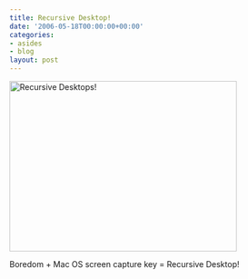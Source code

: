 ```yaml
---
title: Recursive Desktop!
date: '2006-05-18T00:00:00+00:00'
categories:
- asides
- blog
layout: post
---
```


<a title="Recursive Desktop!" class="imagelink" href="http://www.pixelhum.com/wp-content/uploads/2006/05/Picture%2011.png"><img width="400" height="300" id="image110" alt="Recursive Desktops!" src="http://www.pixelhum.com/wp-content/uploads/2006/05/Picture%2011.png" /></a>

Boredom + Mac OS screen capture key = Recursive Desktop!




